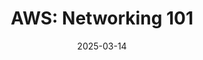 ---
date: '2025-03-14'
title: 'AWS: Networking 101'
github: ''
external: 'https://www.credly.com/badges/3926dfd3-3d31-4471-aa37-c5b4b3cff6ea/public_url'
tech:
  - AWS
company: 'AWS Educate'
showInProjects: false
---